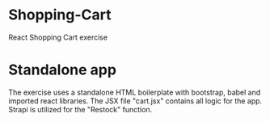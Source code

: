 # Shopping-Cart
React Shopping Cart exercise


# Standalone app
The exercise uses a standalone HTML boilerplate with bootstrap, babel and imported react libraries. The JSX file "cart.jsx" contains all logic for the app. Strapi is utilized for the "Restock" function.
